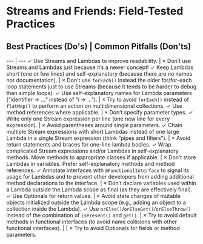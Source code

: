 
# Streams and Friends: Field-Tested Practices

## Best Practices (Do's) | Common Pitfalls (Don'ts)
--- | ---
✓ Use Streams and Lambdas to improve readability. | × Don’t use Streams and Lambdas just because it’s a newer concept!
✓ Keep Lambdas short (one or few lines) and self-explanatory (because there are no names nor documentation). | × Don’t use `forEach()` instead the older for/for-each loop statements just to use Streams (because it tends to be harder to debug than simple loops).
✓ Use self-explanatory names for Lambda parameters (“identifier -> …“ instead of “i -> …”). | × Try to avoid `forEach()` instead of `flatMap()` to perform an action on multidimensional collections.
✓ Use method references where applicable. | × Don’t specify parameter types.
✓ Write only one Stream expression per line (one new line for every expression). | × Avoid parentheses around single parameters.
✓ Chain multiple Stream expressions with short Lambdas instead of one large Lambda in a single Stream expression (think “pipes and filters”). | × Avoid return statements and braces for one-line lambda bodies.
✓ Wrap complicated Stream expressions and/or Lambdas in self-explanatory methods. Move methods to appropriate classes if applicable. | × Don’t store Lambdas in variables. Prefer self-explanatory methods and method references.
✓ Annotate interfaces with `@FunctionalInterface` to signal its usage for Lambdas and to prevent other developers from adding additional method declarations to the interface. | × Don’t declare variables used within a Lambda outside the Lambda scope as final (as they are effectively final).
✓ Use Optionals for return values. | × Avoid state changes of mutable objects initialized outside the Lambda scope (e.g., adding an object to a collection inside the Lambda).
✓ Use `orElse()`/`orElseGet()`/`orElseThrow()` instead of the combination of `isPresent()` and `get()`. | × Try to avoid default methods in functional interfaces (to avoid name collisions with other functional interfaces).
| | × Try to avoid Optionals for fields or method parameters.

